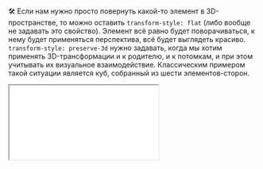 🛠 Если нам нужно просто повернуть какой-то элемент в 3D-пространстве, то можно оставить `transform-style: flat` (либо вообще не задавать это свойство). Элемент всё равно будет поворачиваться, к нему будет применяться перспектива, всё будет выглядеть красиво. `transform-style: preserve-3d` нужно задавать, когда мы хотим применять 3D-трансформации и к родителю, и к потомкам, и при этом учитывать их визуальное взаимодействие. Классическим примером такой ситуации является куб, собранный из шести элементов-сторон.

<iframe title="Название — transform-style — Дока" src="../demos/ezhkov-vYyeZmv/index.html"></iframe>
